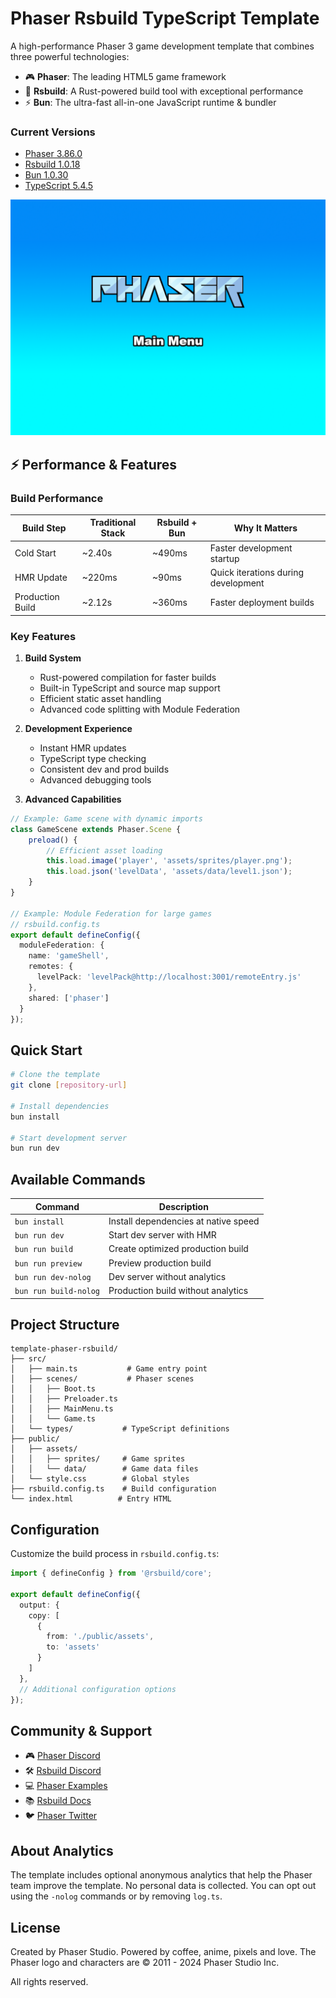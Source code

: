 # Phaser Rsbuild TypeScript Template

A high-performance Phaser 3 game development template that combines three powerful technologies:
- 🎮 **Phaser**: The leading HTML5 game framework
- 🚀 **Rsbuild**: A Rust-powered build tool with exceptional performance
- ⚡ **Bun**: The ultra-fast all-in-one JavaScript runtime & bundler

### Current Versions

- [Phaser 3.86.0](https://github.com/phaserjs/phaser)
- [Rsbuild 1.0.18](https://github.com/web-infra-dev/rsbuild)
- [Bun 1.0.30](https://bun.sh)
- [TypeScript 5.4.5](https://github.com/microsoft/TypeScript)

![screenshot](screenshot.png)

## ⚡ Performance & Features

### Build Performance

| Build Step       | Traditional Stack | Rsbuild + Bun | Why It Matters                      |
| ---------------- | ----------------- | ------------- | ----------------------------------- |
| Cold Start       | ~2.40s            | ~490ms        | Faster development startup          |
| HMR Update       | ~220ms            | ~90ms         | Quick iterations during development |
| Production Build | ~2.12s            | ~360ms        | Faster deployment builds            |

### Key Features

1. **Build System**
   - Rust-powered compilation for faster builds
   - Built-in TypeScript and source map support
   - Efficient static asset handling
   - Advanced code splitting with Module Federation

2. **Development Experience**
   - Instant HMR updates
   - TypeScript type checking
   - Consistent dev and prod builds
   - Advanced debugging tools

3. **Advanced Capabilities**

```typescript
// Example: Game scene with dynamic imports
class GameScene extends Phaser.Scene {
    preload() {
        // Efficient asset loading
        this.load.image('player', 'assets/sprites/player.png');
        this.load.json('levelData', 'assets/data/level1.json');
    }
}

// Example: Module Federation for large games
// rsbuild.config.ts
export default defineConfig({
  moduleFederation: {
    name: 'gameShell',
    remotes: {
      levelPack: 'levelPack@http://localhost:3001/remoteEntry.js'
    },
    shared: ['phaser']
  }
});
```

## Quick Start

```bash
# Clone the template
git clone [repository-url]

# Install dependencies
bun install

# Start development server
bun run dev
```

## Available Commands

| Command               | Description                          |
| --------------------- | ------------------------------------ |
| `bun install`         | Install dependencies at native speed |
| `bun run dev`         | Start dev server with HMR            |
| `bun run build`       | Create optimized production build    |
| `bun run preview`     | Preview production build             |
| `bun run dev-nolog`   | Dev server without analytics         |
| `bun run build-nolog` | Production build without analytics   |

## Project Structure

```
template-phaser-rsbuild/
├── src/
│   ├── main.ts           # Game entry point
│   ├── scenes/           # Phaser scenes
│   │   ├── Boot.ts
│   │   ├── Preloader.ts
│   │   ├── MainMenu.ts
│   │   └── Game.ts
│   └── types/           # TypeScript definitions
├── public/
│   ├── assets/
│   │   ├── sprites/     # Game sprites
│   │   └── data/        # Game data files
│   └── style.css        # Global styles
├── rsbuild.config.ts    # Build configuration
└── index.html          # Entry HTML
```

## Configuration

Customize the build process in `rsbuild.config.ts`:

```typescript
import { defineConfig } from '@rsbuild/core';

export default defineConfig({
  output: {
    copy: [
      { 
        from: './public/assets',
        to: 'assets'
      }
    ]
  },
  // Additional configuration options
});
```

## Community & Support

- 🎮 [Phaser Discord](https://discord.gg/phaser)
- 🛠️ [Rsbuild Discord](https://discord.com/invite/XsaKEEk4mW)
- 💻 [Phaser Examples](https://labs.phaser.io)
- 📚 [Rsbuild Docs](https://rsbuild.dev/)
- 🐦 [Phaser Twitter](https://twitter.com/phaser_)

## About Analytics

The template includes optional anonymous analytics that help the Phaser team improve the template. No personal data is collected. You can opt out using the `-nolog` commands or by removing `log.ts`.

## License

Created by Phaser Studio. Powered by coffee, anime, pixels and love.
The Phaser logo and characters are © 2011 - 2024 Phaser Studio Inc.

All rights reserved.